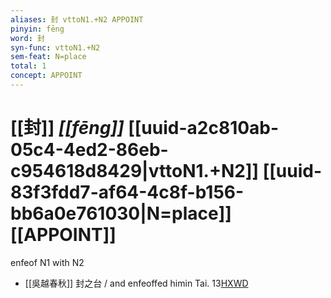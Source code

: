```yaml
---
aliases: 封 vttoN1.+N2 APPOINT
pinyin: fēng
word: 封
syn-func: vttoN1.+N2
sem-feat: N=place
total: 1
concept: APPOINT 
---
```

# [[封]] *[[fēng]]*  [[uuid-a2c810ab-05c4-4ed2-86eb-c954618d8429|vttoN1.+N2]] [[uuid-83f3fdd7-af64-4c8f-b156-bb6a0e761030|N=place]] [[APPOINT]]
enfeof N1 with N2
 - [[吳越春秋]] 封之台 / and enfeoffed himin Tai. 13[HXWD](https://hxwd.org/textview.html?location=CH1c0891_CHANT_001-1a.48)